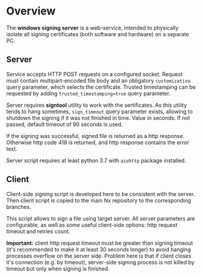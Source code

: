 # Overview

The **windows signing server** is a web-service, intended to physically isolate all signing
certificates (both software and hardware) on a separate PC.

## Server

Service accepts HTTP POST requests on a configured socket. Request must contain multipart-encoded
file body and an obligatory `customization` query parameter, which selects the certificate.
Trusted timestamping can be requested by adding `trusted_timestamping=true` query parameter.

Server requires **signtool** utility to work with the sertificates. As this utility tends to hang
sometimes, `sign_timeout` query parameter exists, allowing to shutdown the signing if it was not
finished in time. Value in seconds. If not passed, default timeout of 90 seconds is used.

If the signing was successful, signed file is returned as a http response. Otherwise http code 418
is returned, and http response contains the error text.

Server script requires at least python 3.7 with `aiohttp` package installed.

## Client

Client-side signing script is developed here to be consistent with the server. Then client script
is copied to the main Nx repository to the corresponding branches.

This script allows to sign a file using target server. All server parameters are configurable, as
well as some useful client-side options: http request timeout and retries count.

**Important:** client http request timeout must be greater than signing timeout (it's recommended
to make it at least 30 seconds longer) to avoid hanging processes overflow on the server side.
Problem here is that if client closes it's connection (e.g. by timeout), server-side signing
process is not killed by timeout but only when signing is finished.
